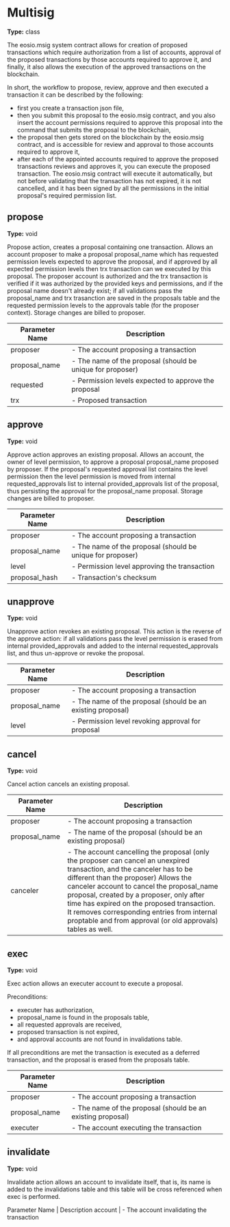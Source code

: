 # Multisig

**Type:** class

The eosio.msig system contract allows for creation of proposed transactions which require authorization from a list of accounts, approval of the proposed transactions by those accounts required to approve it, and finally, it also allows the execution of the approved transactions on the blockchain.

In short, the workflow to propose, review, approve and then executed a transaction it can be described by the following:

* first you create a transaction json file,
* then you submit this proposal to the eosio.msig contract, and you also insert the account permissions required to approve this proposal into the command that submits the proposal to the blockchain,
* the proposal then gets stored on the blockchain by the eosio.msig contract, and is accessible for review and approval to those accounts required to approve it,
* after each of the appointed accounts required to approve the proposed transactions reviews and approves it, you can execute the proposed transaction. The eosio.msig contract will execute it automatically, but not before validating that the transaction has not expired, it is not cancelled, and it has been signed by all the permissions in the initial proposal's required permission list.

## propose

**Type:** void

Propose action, creates a proposal containing one transaction. Allows an account proposer to make a proposal proposal_name which has requested permission levels expected to approve the proposal, and if approved by all expected permission levels then trx transaction can we executed by this proposal. The proposer account is authorized and the trx transaction is verified if it was authorized by the provided keys and permissions, and if the proposal name doesn't already exist; if all validations pass the proposal_name and trx trasanction are saved in the proposals table and the requested permission levels to the approvals table (for the proposer context). Storage changes are billed to proposer.

Parameter Name | Description
--- | ---
proposer | - The account proposing a transaction
proposal_name | - The name of the proposal (should be unique for proposer)
requested | - Permission levels expected to approve the proposal
trx | - Proposed transaction

## approve

**Type:** void

Approve action approves an existing proposal. Allows an account, the owner of level permission, to approve a proposal proposal_name proposed by proposer. If the proposal's requested approval list contains the level permission then the level permission is moved from internal requested_approvals list to internal provided_approvals list of the proposal, thus persisting the approval for the proposal_name proposal. Storage changes are billed to proposer.

Parameter Name | Description
--- | ---
proposer | - The account proposing a transaction
proposal_name | - The name of the proposal (should be unique for proposer)
level | - Permission level approving the transaction
proposal_hash | - Transaction's checksum

## unapprove

**Type:** void

Unapprove action revokes an existing proposal. This action is the reverse of the approve action: if all validations pass the level permission is erased from internal provided_approvals and added to the internal requested_approvals list, and thus un-approve or revoke the proposal.

Parameter Name | Description
--- | ---
proposer | - The account proposing a transaction
proposal_name | - The name of the proposal (should be an existing proposal)
level | - Permission level revoking approval for proposal

## cancel

**Type:** void

Cancel action cancels an existing proposal.

Parameter Name | Description
--- | ---
proposer | - The account proposing a transaction
proposal_name | - The name of the proposal (should be an existing proposal)
canceler | - The account cancelling the proposal (only the proposer can cancel an unexpired transaction, and the canceler has to be different than the proposer) Allows the canceler account to cancel the proposal_name proposal, created by a proposer, only after time has expired on the proposed transaction. It removes corresponding entries from internal proptable and from approval (or old approvals) tables as well.

## exec

**Type:** void

Exec action allows an executer account to execute a proposal.

Preconditions:

* executer has authorization,
* proposal_name is found in the proposals table,
* all requested approvals are received,
* proposed transaction is not expired,
* and approval accounts are not found in invalidations table.

If all preconditions are met the transaction is executed as a deferred transaction, and the proposal is erased from the proposals table.

Parameter Name | Description
--- | ---
proposer | - The account proposing a transaction
proposal_name | - The name of the proposal (should be an existing proposal)
executer | - The account executing the transaction

## invalidate

**Type:** void

Invalidate action allows an account to invalidate itself, that is, its name is added to the invalidations table and this table will be cross referenced when exec is performed.

Parameter Name | Description
account | - The account invalidating the transaction